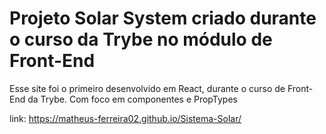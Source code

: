 # Projeto Solar System criado durante o curso da Trybe no módulo de Front-End

Esse site foi o primeiro desenvolvido em React, durante o curso de Front-End da Trybe. Com foco em componentes e PropTypes

link: https://matheus-ferreira02.github.io/Sistema-Solar/
